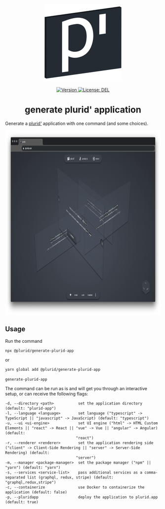<p align="center">
    <img src="https://raw.githubusercontent.com/plurid/plurid/master/about/identity/plurid-p-logo.png" height="250px">
    <br />
    <br />
    <a target="_blank" href="https://www.npmjs.com/package/@plurid/generate-plurid-app">
        <img src="https://img.shields.io/npm/v/@plurid/generate-plurid-app.svg?logo=npm&colorB=1380C3&style=for-the-badge" alt="Version">
    </a>
    <a target="_blank" href="https://github.com/plurid/plurid/blob/master/packages/generate-plurid-app/LICENSE">
        <img src="https://img.shields.io/badge/license-DEL-blue.svg?colorB=1380C3&style=for-the-badge" alt="License: DEL">
    </a>
</p>



<h1 align="center">
    generate plurid' application
</h1>


Generate a [plurid'](https://github.com/plurid/plurid) application with one command (and some choices).


<p align="center">
    <img src="https://raw.githubusercontent.com/plurid/plurid/master/about/demo/plurid-com-example.png" height="600px">
</p>



## Usage

Run the command

    npx @plurid/generate-plurid-app

or

    yarn global add @plurid/generate-plurid-app

    generate-plurid-app


The command can be run as is and will get you through an interactive setup, or can receive the following flags:

    -d, --directory <path>           set the application directory (default: "plurid-app")
    -l, --language <language>        set language ("typescript" -> TypeScript || "javascript" -> JavaScript) (default: "typescript")
    -u, --ui <ui-engine>             set UI engine ("html" -> HTML Custom Elements || "react" -> React || "vue" -> Vue || "angular" -> Angular) (default:
                                    "react")
    -r, --renderer <renderer>        set the application rendering side ("client" -> Client-Side Rendering || "server" -> Server-Side Rendering) (default:
                                    "server")
    -m, --manager <package-manager>  set the package manager ("npm" || "yarn") (default: "yarn")
    -s, --services <service-list>    pass additional services as a comma-separated list (graphql, redux, stripe) (default: "graphql,redux,stripe")
    -c, --containerize               use Docker to containerize the application (default: false)
    -p, --pluridapp                  deploy the application to plurid.app (default: true)
